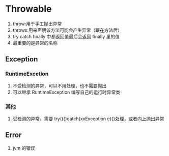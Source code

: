 # Throwable

1. throw:用于手工抛出异常
2. throws:用来声明该方法可能会产生异常（跟在方法后）
3. try catch finally 中都返回值最后会返回 finally 里的值
4. 最重要的是异常的名称

## Exception

### RuntimeExcetion

1. 不受检测的异常，可以不用处理，也不需要抛出
2. 可以继承 RuntimeException 编写自己的运行时异常类

### 其他

1. 受检测的异常，需要 try(){}catch(xxException e){}处理，或者向上抛出异常

## Error

1. jvm 的错误
